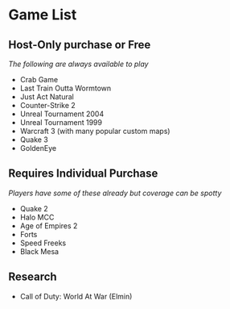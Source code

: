 # Game List


## Host-Only purchase or Free
_The following are always available to play_
- Crab Game
- Last Train Outta Wormtown
- Just Act Natural
- Counter-Strike 2
- Unreal Tournament 2004
- Unreal Tournament 1999
- Warcraft 3 (with many popular custom maps)
- Quake 3
- GoldenEye

## Requires Individual Purchase
_Players have some of these already but coverage can be spotty_
- Quake 2
- Halo MCC
- Age of Empires 2
- Forts
- Speed Freeks
- Black Mesa

## Research
- Call of Duty: World At War (Elmin)
